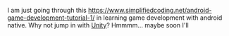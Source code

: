 I am just going through this https://www.simplifiedcoding.net/android-game-development-tutorial-1/ in learning game development with android native.
Why not jump in with [Unity](https://unity3d.com/)? Hmmmm... maybe soon I'll
